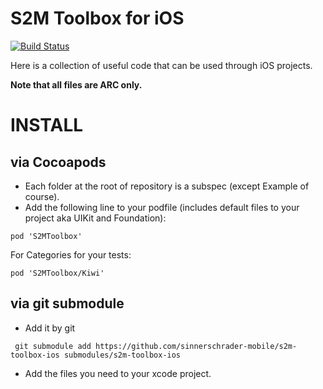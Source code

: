 S2M Toolbox for iOS
===================

[![Build Status](https://travis-ci.org/sinnerschrader-mobile/s2m-toolbox-ios.svg)](https://travis-ci.org/sinnerschrader-mobile/s2m-toolbox-ios)

Here is a collection of useful code that can be used through iOS projects.

**Note that all files are ARC only.**


# INSTALL

## via Cocoapods

* Each folder at the root of repository is a subspec (except Example of course).
* Add the following line to your podfile (includes default files to your project aka UIKit and Foundation):

```
pod 'S2MToolbox'
```

For Categories for your tests:

```
pod 'S2MToolbox/Kiwi'
```
## via git submodule

* Add it by git

```
 git submodule add https://github.com/sinnerschrader-mobile/s2m-toolbox-ios submodules/s2m-toolbox-ios
```
* Add the files you need to your xcode project.
